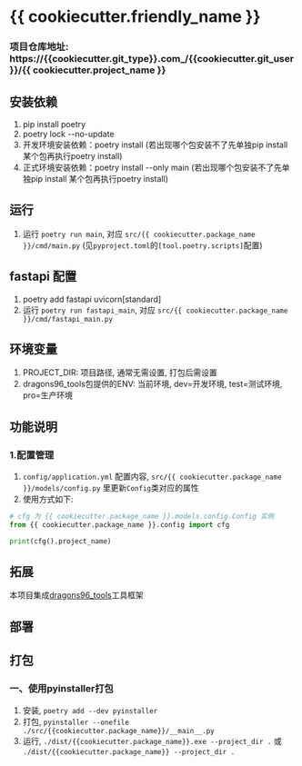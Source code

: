 # {{ cookiecutter.friendly_name }}

### 项目仓库地址: https://{{cookiecutter.git_type}}.com_/{{cookiecutter.git_user}}/{{ cookiecutter.project_name }}

## 安装依赖
1. pip install poetry
2. poetry lock --no-update
3. 开发环境安装依赖：poetry install (若出现哪个包安装不了先单独pip install 某个包再执行poetry install)
4. 正式环境安装依赖：poetry install --only main (若出现哪个包安装不了先单独pip install 某个包再执行poetry install)

## 运行
1. 运行 `poetry run main`, 对应 `src/{{ cookiecutter.package_name }}/cmd/main.py` (见`pyproject.toml`的`[tool.poetry.scripts]`配置)

## fastapi 配置
1. poetry add fastapi uvicorn[standard]
2. 运行 `poetry run fastapi_main`, 对应 `src/{{ cookiecutter.package_name }}/cmd/fastapi_main.py`

## 环境变量
1. PROJECT_DIR: 项目路径, 通常无需设置, 打包后需设置
2. dragons96_tools包提供的ENV: 当前环境, dev=开发环境, test=测试环境, pro=生产环境

## 功能说明
### 1.配置管理
1. `config/application.yml` 配置内容, `src/{{ cookiecutter.package_name }}/models/config.py` 里更新`Config`类对应的属性
2. 使用方式如下:
```python
# cfg 为 {{ cookiecutter.package_name }}.models.config.Config 实例
from {{ cookiecutter.package_name }}.config import cfg

print(cfg().project_name)
```

## 拓展
本项目集成[dragons96_tools](https://gitee.com/dragons96/py_dragons96_tools)工具框架

## 部署


## 打包
### 一、使用pyinstaller打包
1. 安装, `poetry add --dev pyinstaller`
2. 打包, `pyinstaller --onefile ./src/{{cookiecutter.package_name}}/__main__.py`
3. 运行, `./dist/{{cookiecutter.package_name}}.exe --project_dir .` 或 `./dist/{{cookiecutter.package_name}} --project_dir .`
